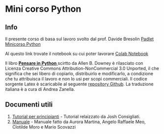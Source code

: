 # Mini corso Python

## Info
Il presente corso di basa sul lavoro svolto dal prof. Davide Bresolin  [Padlet Minicorso Python](https://unipd.padlet.org/davide_bresolin/python1) 

Al questo link trovate il notebook su cui poter lavorare [Colab Notebook](https://colab.research.google.com/drive/1rTdxsVEOI75ABDJkoVIyo0X_vmWhvwUi)

Il libro [**Pensare in Python** ](https://greenteapress.com/wp/think-python/) scirtto da Allen B. Downey è rilasciato con Licenza Creative Commons Attribution-NonCommercial 3.0 Unported, il che significa che sei libero di copiarlo, distribuirlo e modificarlo, a condizione che tu attribuisca il lavoro e non lo usi per scopi commerciali.
Il codice sorgente Latex è scaricabile al seguente [repository Github](https://github.com/AllenDowney/ThinkPython). La traduzione italiana è a cura di Andrea Zanella.

## Documenti utili
1. [Tutorial per principianti](https://github.com/massimobosetti/MiniCorsoPython-Guetti/blob/master/Documenti/tutorial%20principianti.pdf) - Tutorial relaizzato da Josh Consigliati.
2. [Manuale](https://github.com/massimobosetti/MiniCorsoPython-Guetti/blob/master/Documenti/manuale.pdf) - Manuale fatto da Aurora Martina, Angelo Raffaele Meo, Clotilde Moro e Mario Scovazzi
